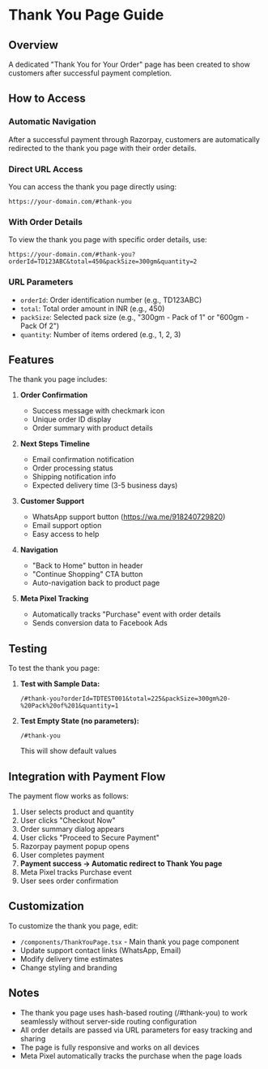 # Thank You Page Guide

## Overview
A dedicated "Thank You for Your Order" page has been created to show customers after successful payment completion.

## How to Access

### Automatic Navigation
After a successful payment through Razorpay, customers are automatically redirected to the thank you page with their order details.

### Direct URL Access
You can access the thank you page directly using:

```
https://your-domain.com/#thank-you
```

### With Order Details
To view the thank you page with specific order details, use:

```
https://your-domain.com/#thank-you?orderId=TD123ABC&total=450&packSize=300gm&quantity=2
```

### URL Parameters
- `orderId`: Order identification number (e.g., TD123ABC)
- `total`: Total order amount in INR (e.g., 450)
- `packSize`: Selected pack size (e.g., "300gm - Pack of 1" or "600gm - Pack Of 2")
- `quantity`: Number of items ordered (e.g., 1, 2, 3)

## Features

The thank you page includes:

1. **Order Confirmation**
   - Success message with checkmark icon
   - Unique order ID display
   - Order summary with product details

2. **Next Steps Timeline**
   - Email confirmation notification
   - Order processing status
   - Shipping notification info
   - Expected delivery time (3-5 business days)

3. **Customer Support**
   - WhatsApp support button (https://wa.me/918240729820)
   - Email support option
   - Easy access to help

4. **Navigation**
   - "Back to Home" button in header
   - "Continue Shopping" CTA button
   - Auto-navigation back to product page

5. **Meta Pixel Tracking**
   - Automatically tracks "Purchase" event with order details
   - Sends conversion data to Facebook Ads

## Testing

To test the thank you page:

1. **Test with Sample Data:**
   ```
   /#thank-you?orderId=TDTEST001&total=225&packSize=300gm%20-%20Pack%20of%201&quantity=1
   ```

2. **Test Empty State (no parameters):**
   ```
   /#thank-you
   ```
   This will show default values

## Integration with Payment Flow

The payment flow works as follows:

1. User selects product and quantity
2. User clicks "Checkout Now"
3. Order summary dialog appears
4. User clicks "Proceed to Secure Payment"
5. Razorpay payment popup opens
6. User completes payment
7. **Payment success → Automatic redirect to Thank You page**
8. Meta Pixel tracks Purchase event
9. User sees order confirmation

## Customization

To customize the thank you page, edit:
- `/components/ThankYouPage.tsx` - Main thank you page component
- Update support contact links (WhatsApp, Email)
- Modify delivery time estimates
- Change styling and branding

## Notes

- The thank you page uses hash-based routing (/#thank-you) to work seamlessly without server-side routing configuration
- All order details are passed via URL parameters for easy tracking and sharing
- The page is fully responsive and works on all devices
- Meta Pixel automatically tracks the purchase when the page loads
